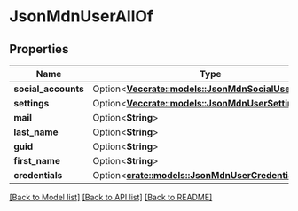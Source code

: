 # JsonMdnUserAllOf

## Properties

Name | Type | Description | Notes
------------ | ------------- | ------------- | -------------
**social_accounts** | Option<[**Vec<crate::models::JsonMdnSocialUserObject>**](json_MDN_SocialUserObject.md)> |  | [optional]
**settings** | Option<[**Vec<crate::models::JsonMdnUserSetting>**](json_MDN_UserSetting.md)> |  | [optional]
**mail** | Option<**String**> |  | [optional]
**last_name** | Option<**String**> |  | [optional]
**guid** | Option<**String**> |  | [optional]
**first_name** | Option<**String**> |  | [optional]
**credentials** | Option<[**crate::models::JsonMdnUserCredentials**](json_MDN_UserCredentials.md)> |  | [optional]

[[Back to Model list]](../README.md#documentation-for-models) [[Back to API list]](../README.md#documentation-for-api-endpoints) [[Back to README]](../README.md)


